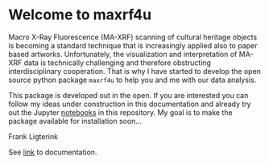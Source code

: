 # Welcome to maxrf4u


<!-- WARNING: THIS FILE WAS AUTOGENERATED! DO NOT EDIT! -->

Macro X-Ray Fluorescence (MA-XRF) scanning of cultural heritage objects
is becoming a standard technique that is increasingly applied also to
paper based artworks. Unfortunately, the visualization and
interpretation of MA-XRF data is technically challenging and therefore
obstructing interdisciplinary cooperation. That is why I have started to
develop the open source python package `maxrf4u` to help you and me with
our data analysis.

This package is developed out in the open. If you are interested you can
follow my ideas under construction in this documentation and already try
out the Jupyter
[notebooks](https://github.com/fligt/maxrf4u/tree/main/notebooks) in
this repository. My goal is to make the package available for
installation soon…

Frank Ligterink

See [link](https://fligt.github.io/maxrf4u/) to documentation.
